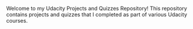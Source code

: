 Welcome to my Udacity Projects and Quizzes Repository! This repository contains projects and quizzes that I completed as part of various Udacity courses.
